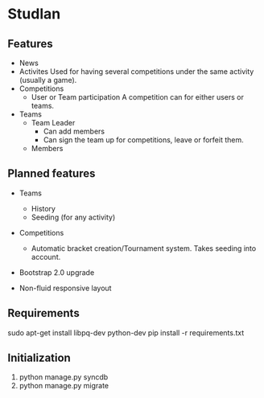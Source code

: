 # Studlan #

## Features ##
* News
* Activites
		Used for having several competitions under the same activity (usually a game).
* Competitions
	* User or Team participation
			A competition can for either users or teams.
* Teams
	* Team Leader
		* Can add members
		* Can sign the team up for competitions, leave or forfeit them.
	* Members

## Planned features ##
* Teams
	* History
	* Seeding (for any activity)

* Competitions
	* Automatic bracket creation/Tournament system.
			Takes seeding into account.
* Bootstrap 2.0 upgrade
* Non-fluid responsive layout

## Requirements ##
sudo apt-get install libpq-dev python-dev
pip install -r requirements.txt



## Initialization ##
1. python manage.py syncdb
2. python manage.py migrate

